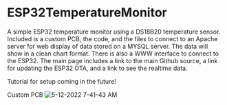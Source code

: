 # ESP32TemperatureMonitor
A simple ESP32 temperature monitor using a DS18B20 temperature sensor. Included is a custom PCB, the code, and the files to connect to an Apache server for web display of data stored on a MYSQL server. The data will show in a clean chart format. There is also a WWW interface to connect to the ESP32. The main page includes a link to the main Github source, a link for updating the ESP32 OTA, and a link to see the realtime data.

Tutorial for setup coming in the future!

Custom PCB
![5-12-2022 7-41-43 AM](https://user-images.githubusercontent.com/20516767/168151220-f9f86cd0-cec6-493f-ae5a-0815c04ff45e.jpg)

